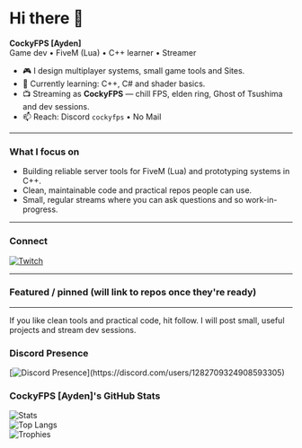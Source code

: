 # Hi there 👋

**CockyFPS [Ayden]**  
Game dev • FiveM (Lua) • C++ learner • Streamer

- 🎮 I design multiplayer systems, small game tools and Sites.  
- 🌱 Currently learning: C++, C# and shader basics.  
- 📺 Streaming as **CockyFPS** — chill FPS, elden ring, Ghost of Tsushima and dev sessions.  
- 📫 Reach: Discord `cockyfps` • No Mail 
---

### What I focus on
- Building reliable server tools for FiveM (Lua) and prototyping systems in C++.  
- Clean, maintainable code and practical repos people can use.  
- Small, regular streams where you can ask questions and so work-in-progress.

---

### Connect
[![Twitch](https://img.shields.io/badge/Twitch-Visit-6441A4?style=for-the-badge&logo=twitch)](https://twitch.tv/cockyfps)

---

### Featured / pinned (will link to repos once they're ready)

---

If you like clean tools and practical code, hit follow. I will post small, useful projects and stream dev sessions.

### Discord Presence

[![Discord Presence](https://lanyard.cnrad.dev/api/YOUR_DISCORD_ID?theme=dark&bg=23272A&animated=true&hideDiscrim=true&borderRadius=20px&idleMessage=Probably%20coding%20or%20gaming...)](https://discord.com/users/1282709324908593305)

### CockyFPS [Ayden]'s GitHub Stats

![Stats](https://github-readme-stats.vercel.app/api?username=YOUR_GITHUB_USERNAME&show_icons=true&theme=dark&count_private=true)  
![Top Langs](https://github-readme-stats.vercel.app/api/top-langs/?username=YOUR_GITHUB_USERNAME&layout=compact&theme=dark)  
![Trophies](https://github-profile-trophy.vercel.app/?username=YOUR_GITHUB_USERNAME&theme=darkhub&margin-w=15&margin-h=15)
